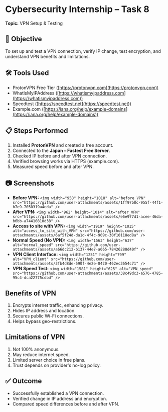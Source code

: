 # Cybersecurity Internship – Task 8
**Topic:** VPN Setup & Testing

## 📌 Objective
To set up and test a VPN connection, verify IP change, test encryption, and understand VPN benefits and limitations.

## 🛠 Tools Used
- ProtonVPN Free Tier ([https://protonvpn.com](https://protonvpn.com))
- WhatIsMyIPAddress ([https://whatismyipaddress.com](https://whatismyipaddress.com))
- Speedtest ([https://speedtest.net](https://speedtest.net))
- Example.com ([https://iana.org/help/example-domains](https://iana.org/help/example-domains))

## 📋 Steps Performed
1. Installed **ProtonVPN** and created a free account.
2. Connected to the **Japan – Fastest Free Server**.
3. Checked IP before and after VPN connection.
4. Verified browsing works via HTTPS (example.com).
5. Measured speed before and after VPN.

## 📷 Screenshots
- **Before VPN:** `<img width="958" height="1018" alt="before_VPN" src="https://github.com/user-attachments/assets/1ff97b8c-955f-44f1-b7e9-7050319a4eda" />`
- **After VPN:** `<img width="962" height="1014" alt="after_VPN" src="https://github.com/user-attachments/assets/e6e977d1-acee-46da-b6bb-a74410810d38" />`
- **Access to site with VPN:** `<img width="1919" height="1015" alt="access_to_site_with_VPN" src="https://github.com/user-attachments/assets/6af5f24d-da1d-4f4c-909c-30f10118ed8a" />`
- **Normal Speed (No VPN):** `<img width="1563" height="637" alt="normal_speed" src="https://github.com/user-attachments/assets/a66dc212-b137-44e7-a665-78426288d40f" />`
- **VPN Client Interface:** `<img width="1251" height="799" alt="VPN_client" src="https://github.com/user-attachments/assets/3fb4d8de-590f-4e2e-8420-462ec3654c71" />`
- **VPN Speed Test:** `<img width="1581" height="625" alt="VPN_speed" src="https://github.com/user-attachments/assets/38c49dc3-a576-4785-95c4-dca22775cdbd" />`

## Benefits of VPN
1. Encrypts internet traffic, enhancing privacy.
2. Hides IP address and location.
3. Secures public Wi-Fi connections.
4. Helps bypass geo-restrictions.

## Limitations of VPN
1. Not 100% anonymous.
2. May reduce internet speed.
3. Limited server choice in free plans.
4. Trust depends on provider's no-log policy.

## ✅ Outcome
- Successfully established a VPN connection.
- Verified change in IP address and encryption.
- Compared speed differences before and after VPN.
